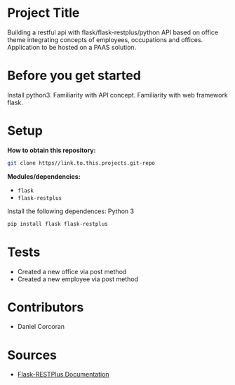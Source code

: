 # Project Title
Building a restful api with flask/flask-restplus/python
API based on office theme integrating concepts of employees, occupations and offices. Application to be hosted on a PAAS solution.

# Before you get started
Install python3.
Familiarity with API concept.
Familiarity with web framework flask.

# Setup
**How to obtain this repository:**
```sh
git clone https//link.to.this.projects.git-repo
```
**Modules/dependencies:**
- `flask`
- `flask-restplus`

Install the following dependences:
Python 3
```sh
pip install flask flask-restplus
```

# Tests
- Created a new office via post method
- Created a new employee via post method

# Contributors
- Daniel Corcoran

# Sources
- [Flask-RESTPlus Documentation](https://flask-restplus.readthedocs.io/en/stable/)